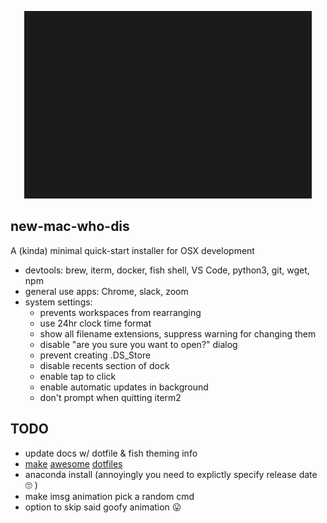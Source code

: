 <p align="center">
  <img width="460" height="300" src="assets/nmwd.gif">
</p>

## new-mac-who-dis

A (kinda) minimal quick-start installer for OSX development

- devtools: brew, iterm, docker, fish shell, VS Code, python3, git, wget, npm
- general use apps: Chrome, slack, zoom
- system settings:
  - prevents workspaces from rearranging
  - use 24hr clock time format
  - show all filename extensions, suppress warning for changing them
  - disable "are you sure you want to open?" dialog
  - prevent creating .DS_Store
  - disable recents section of dock
  - enable tap to click
  - enable automatic updates in background
  - don't prompt when quitting iterm2

## TODO
- update docs w/ dotfile & fish theming info
- [make](https://github.com/geerlingguy/dotfiles) [awesome](https://github.com/webpro/awesome-dotfiles) [dotfiles](https://github.com/mathiasbynens/dotfiles)
- anaconda install (annoyingly you need to explictly specify release date 🙄 )
- make imsg animation pick a random cmd
- option to skip said goofy animation 😛
